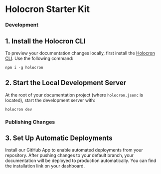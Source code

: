 # Holocron Starter Kit

### Development

## 1. Install the Holocron CLI

To preview your documentation changes locally, first install the [Holocron CLI](https://www.npmjs.com/package/holocron). Use the following command:

```
npm i -g holocron
```

## 2. Start the Local Development Server

At the root of your documentation project (where `holocron.jsonc` is located), start the development server with:

```
holocron dev
```

### Publishing Changes

## 3. Set Up Automatic Deployments

Install our GitHub App to enable automated deployments from your repository. After pushing changes to your default branch, your documentation will be deployed to production automatically. You can find the installation link on your dashboard.
